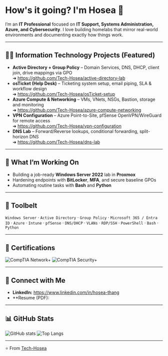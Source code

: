 # How's it going? I'm Hosea 👋

I’m an **IT Professional** focused on **IT Support, Systems Administration, Azure, and Cybersecurity**. 
I love building homelabs that mirror real-world environments and documenting exactly how things work.

---

## 👨‍💻 Information Technology Projects (Featured)
- **Active Directory + Group Policy** – Domain Services, DNS, DHCP, client join, drive mappings via GPO  
  ➜ https://github.com/Tech-Hosea/active-directory-lab
- **osTicket (Help Desk)** – Ticketing system setup, email piping, SLA & workflow design  
  ➜ https://github.com/Tech-Hosea/osTicket-setup
- **Azure Compute & Networking** – VMs, VNets, NSGs, Bastion, storage and monitoring  
  ➜ https://github.com/Tech-Hosea/azure-compute-networking
- **VPN Configuration** – Azure Point-to-Site, pfSense OpenVPN/WireGuard for remote access  
  ➜ https://github.com/Tech-Hosea/vpn-configuration
- **DNS Lab** – Forward/Reverse lookups, conditional forwarding, split-horizon DNS  
  ➜ https://github.com/Tech-Hosea/dns-lab

---

## 🎯 What I’m Working On
- Building a job-ready **Windows Server 2022** lab in **Proxmox**
- Hardening endpoints with **BitLocker**, **MFA**, and secure baseline GPOs
- Automating routine tasks with **Bash** and **Python**

---

## 🧰 Toolbelt
`Windows Server` · `Active Directory` · `Group Policy` · `Microsoft 365 / Entra ID` · `Azure` · `Intune` · `pfSense` · `DNS/DHCP` · `VLANs` · `RDP/SSH` · `PowerShell` · `Bash` · `Python`

---

## 🏅 Certifications
![CompTIA Network+](https://img.shields.io/badge/CompTIA-Network%2B-EA1F22?logo=comptia&logoColor=white)
![CompTIA Security+](https://img.shields.io/badge/CompTIA-Security%2B-EA1F22?logo=comptia&logoColor=white)

---

## 🤳 Connect with Me
- **LinkedIn:** https://www.linkedin.com/in/hosea-thang
- **Resume (PDF):
---

## 📊 GitHub Stats
![GitHub stats](https://github-readme-stats.vercel.app/api?username=Tech-Hosea&show_icons=true&theme=tokyonight)
![Top Langs](https://github-readme-stats.vercel.app/api/top-langs/?username=Tech-Hosea&layout=compact&theme=tokyonight)

---

⭐️ From [Tech-Hosea](https://github.com/Tech-Hosea)
